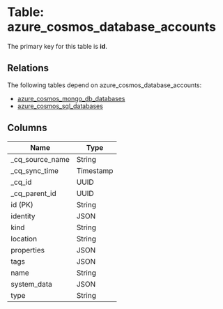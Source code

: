 # Table: azure_cosmos_database_accounts

The primary key for this table is **id**.

## Relations

The following tables depend on azure_cosmos_database_accounts:
  - [azure_cosmos_mongo_db_databases](azure_cosmos_mongo_db_databases.md)
  - [azure_cosmos_sql_databases](azure_cosmos_sql_databases.md)

## Columns

| Name          | Type          |
| ------------- | ------------- |
|_cq_source_name|String|
|_cq_sync_time|Timestamp|
|_cq_id|UUID|
|_cq_parent_id|UUID|
|id (PK)|String|
|identity|JSON|
|kind|String|
|location|String|
|properties|JSON|
|tags|JSON|
|name|String|
|system_data|JSON|
|type|String|